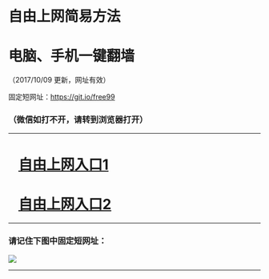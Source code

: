 ﻿# 自由上网简易方法

# 电脑、手机一键翻墙

（2017/10/09 更新，网址有效）

固定短网址：https://git.io/free99

### （微信如打不开，请转到浏览器打开）


***





# &nbsp;&nbsp; <a href="http://ft2284411891.fwq-tz-1001.info/fwqtz01.html?t=10090014217 " target="_blank">自由上网入口1</a>
# &nbsp;&nbsp; <a href="http://ft1256728836.fwq-tz-1002.info/fwqtz02.html?t=100900114239 " target="_blank">自由上网入口2</a>
***

### 请记住下图中固定短网址：

<img src="https://s3-us-west-2.amazonaws.com/fwq-1001/yjfq-20170905okok.png" /> 


***

